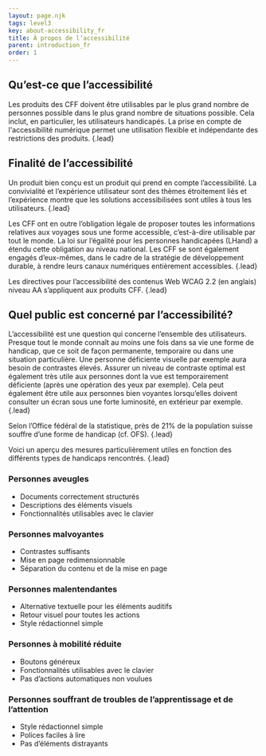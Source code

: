 ```yaml
---
layout: page.njk
tags: level3
key: about-accessibility_fr
title: À propos de l’accessibilité
parent: introduction_fr
order: 1
---
```


## Qu’est-ce que l’accessibilité
Les produits des CFF doivent être utilisables par le plus grand nombre de personnes possible dans le plus grand nombre de situations possible. Cela inclut, en particulier, les utilisateurs handicapés. La prise en compte de l'accessibilité numérique permet une utilisation flexible et indépendante des restrictions des produits. {.lead}

## Finalité de l’accessibilité
Un produit bien conçu est un produit qui prend en compte l’accessibilité. La convivialité et l’expérience utilisateur sont des thèmes étroitement liés et l’expérience montre que les solutions accessibilisées sont utiles à tous les utilisateurs. {.lead}

Les CFF ont en outre l’obligation légale de proposer toutes les informations relatives aux voyages sous une forme accessible, c’est-à-dire utilisable par tout le monde. La  <sbb-link variant="inline" type="button" target="_blank" href="https://www.admin.ch/opc/fr/classified-compilation/20002658/index.html">loi sur l’égalité pour les personnes handicapées</sbb-link> (LHand) a étendu cette obligation au niveau national. Les CFF se sont également engagés d’eux-mêmes, dans le cadre de la  <sbb-link variant="inline" type="button" target="_blank" href="https://company.sbb.ch/fr/entreprise/responsabilites/developpement-durable/engagement-developpement-durable.html">stratégie de développement durable</sbb-link>, à rendre leurs canaux numériques entièrement accessibles. {.lead}

Les directives pour l’accessibilité des contenus Web <sbb-link variant="inline" type="button" target="_blank" href="https://www.w3.org/TR/WCAG22/">WCAG 2.2</sbb-link> (en anglais) niveau AA s’appliquent aux produits CFF. {.lead}

## Quel public est concerné par l’accessibilité?
L’accessibilité est une question qui concerne l’ensemble des utilisateurs. Presque tout le monde connaît au moins une fois dans sa vie une forme de handicap, que ce soit de façon permanente, temporaire ou dans une situation particulière. Une personne déficiente visuelle par exemple aura besoin de contrastes élevés. Assurer un niveau de contraste optimal est également très utile aux personnes dont la vue est temporairement déficiente (après une opération des yeux par exemple). Cela peut également être utile aux personnes bien voyantes lorsqu’elles doivent consulter un écran sous une forte luminosité, en extérieur par exemple. {.lead}

Selon l’Office fédéral de la statistique, près de <sbb-link variant="inline" type="button" target="_blank" href="https://www.bfs.admin.ch/bfs/fr/home/statistiques/situation-economique-sociale-population/egalite-personnes-handicapees/handicapees.html">21% de la population suisse</sbb-link> souffre d’une forme de handicap (cf. OFS). {.lead}

Voici un aperçu des mesures particulièrement utiles en fonction des différents types de handicaps rencontrés. {.lead}

### Personnes aveugles
* Documents correctement structurés
* Descriptions des éléments visuels
* Fonctionnalités utilisables avec le clavier 

### Personnes malvoyantes
* Contrastes suffisants
* Mise en page redimensionnable
* Séparation du contenu et de la mise en page

### Personnes malentendantes
* Alternative textuelle pour les éléments auditifs
* Retour visuel pour toutes les actions
* Style rédactionnel simple

### Personnes à mobilité réduite
* Boutons généreux
* Fonctionnalités utilisables avec le clavier
* Pas d’actions automatiques non voulues

### Personnes souffrant de troubles de l’apprentissage et de l’attention
* Style rédactionnel simple
* Polices faciles à lire
* Pas d’éléments distrayants